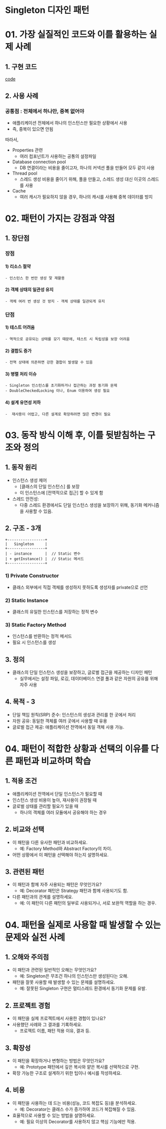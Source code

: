 # Singleton 디자인 패턴

# 01. 가장 실질적인 코드와 이를 활용하는 실제 사례

## 1. 구현 코드
[code](code)

## 2. 사용 사례
### 공통점 : 전체에서 하나만, 중복 없어야  

- 애플리케이션 전체에서 하나의 인스턴스만 필요한 상황에서 사용 
- 즉, 중복이 있으면 안됨 

따라서, 
- Properties 관련
  - 여러 컴포넌트가 사용하는 공통의 설정파일
- Database connection pool
  - DB 연결이라는 비용을 줄이고자, 하나의 커넥션 풀을 만들어 모두 같이 사용 
- Thread pool
  - 스레드 생성 비용을 줄이기 위해, 풀을 만들고, 스레드 생성 대신 이곳의 스레드를 사용 
- Cache 
  - 여러 캐시가 필요하지 않을 경우, 하나의 캐시를 사용해 중복 데이터를 방지


# 02.  패턴이 가지는 강점과 약점

## 1. 장단점
### 장점
#### 1) 리소스 절약
    - 인스턴스 한 번만 생성 맟 재활용
#### 2) 객체 상태의 일관성 유지
    - 객체 여러 번 생성 것 방지 - 객체 상태를 일관되게 유지

### 단점
#### 1) 테스트 어려움 
    - 역적으로 공유되는 상태를 갖기 때문에, 테스트 시 독립성을 보장 어려움
#### 2) 결합도 증가
    - 전역 상태에 의존하면 강한 결합이 발생할 수 있음
#### 3) 병렬 처리 이슈
    - Singleton 인스턴스를 초기화하거나 접근하는 과정 동기화 문제
    - DoubleCheckedLocking 이나, Enum 이용하여 생성 필요 
#### 4) 설계 유연성 저하
    -  재사용이 어렵고, 다른 설계로 확장하려면 많은 변경이 필요


# 03. 동작 방식 이해 후, 이를 뒷받침하는 구조와 정의

## 1. 동작 원리

- 인스턴스 생성 제어
  - [클래스의 단일 인스턴스] 를 보장
  - 이 인스턴스에 [전역적으로 접근] 할 수 있게 함
- 스레드 안전성:
  - 다중 스레드 환경에서도 단일 인스턴스 생성을 보장하기 위해, 동기화 메커니즘을 사용할 수 있음.


## 2. 구조 - 3개 
````
+-----------------+
|   Singleton     |
+-----------------+
| - instance      |  // Static 변수
| + getInstance() |  // Static 메서드
+-----------------+
````
### 1) Private Constructor
   - 클래스 외부에서 직접 객체를 생성하지 못하도록 생성자를 private으로 선언
### 2) Static Instance
   - 클래스의 유일한 인스턴스를 저장하는 정적 변수
### 3) Static Factory Method
   - 인스턴스를 반환하는 정적 메서드
   - 필요 시 인스턴스를 생성

## 3. 정의
- 클래스의 단일 인스턴스 생성을 보장하고, 글로벌 접근을 제공하는 디자인 패턴
  - 실무에서는 설정 파일, 로깅, 데이터베이스 연결 풀과 같은 자원의 공유를 위해 자주 사용

## 4. 목적 - 3
  - 단일 책임 원칙(SRP) 준수: 인스턴스의 생성과 관리를 한 곳에서 처리
  - 자원 공유: 동일한 객체를 여러 곳에서 사용할 때 유용
  - 글로벌 접근 제공: 애플리케이션 전역에서 동일 객체 사용 가능.



# 04.  패턴이 적합한 상황과 선택의 이유를 다른 패턴과 비교하며 학습


## 1. 적용 조건
- 애플리케이션 전역에서 단일 인스턴스가 필요할 때
- 인스턴스 생성 비용이 높아, 재사용이 권장될 때
- 글로벌 상태를 관리할 필요가 있을 때
  - 하나의 객체를 여러 모듈에서 공유해야 하는 경우

## 2. 비교와 선택
- 이 패턴을 다른 유사한 패턴과 비교하세요.
  - 예: Factory Method와 Abstract Factory의 차이.
- 어떤 상황에서 이 패턴을 선택해야 하는지 설명하세요.


## 3. 관련된 패턴
- 이 패턴과 함께 자주 사용되는 패턴은 무엇인가요?
  - 예: Decorator 패턴은 Strategy 패턴과 함께 사용되기도 함.
- 다른 패턴과의 관계를 설명하세요.
  - 예: 이 패턴이 다른 패턴의 일부로 사용되거나, 서로 보완적 역할을 하는 경우.


# 04.  패턴을 실제로 사용할 때 발생할 수 있는 문제와 실전 사례

## 1. 오해와 주의점
- 이 패턴과 관련된 일반적인 오해는 무엇인가요?
  - 예: Singleton은 무조건 하나의 인스턴스만 생성된다는 오해.
- 패턴을 잘못 사용할 때 발생할 수 있는 문제를 설명하세요.
  - 예: 잘못된 Singleton 구현은 멀티스레드 환경에서 동기화 문제를 유발.



## 2. 프로젝트 경험
- 이 패턴을 실제 프로젝트에서 사용한 경험이 있나요?
- 사용했던 사례와 그 결과를 기록하세요.
  - 프로젝트 이름, 패턴 적용 이유, 결과 등.



## 3. 확장성
- 이 패턴을 확장하거나 변형하는 방법은 무엇인가요?
  - 예: Prototype 패턴에서 깊은 복사와 얕은 복사를 선택적으로 구현.
- 확장 가능한 구조로 설계하기 위한 팁이나 예시를 작성하세요.



## 4. 비용
- 이 패턴을 사용하는 데 드는 비용(성능, 코드 복잡도 등)을 분석하세요.
  - 예: Decorator는 클래스 수가 증가하여 코드가 복잡해질 수 있음.
- 효율적으로 사용할 수 있는 방법을 설명하세요.
  - 예: 필요 이상의 Decorator를 사용하지 않고 핵심 기능에만 적용.